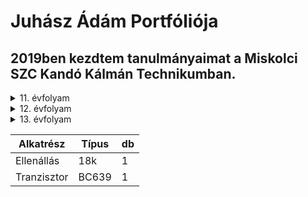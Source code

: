 # Juhász Ádám Portfóliója

## 2019ben kezdtem tanulmányaimat a Miskolci SZC Kandó Kálmán Technikumban.

<details><summary>11. évfolyam</summary>
<p>

#### 11. évfolyamon készített projektek!
Projekt [01](Valami)
</p>
</details>

<details><summary>12. évfolyam</summary>
<p>

#### 12. évfolyamon készített projektek!
Projekt [02]()
</p>
</details>

<details><summary>13. évfolyam</summary>
<p>

#### 13. évfolyamon készített projektek!
Projekt [03]()
</p>
</details>

| Alkatrész |Típus|db|
|-----------|-----|--|
|Ellenállás | 18k | 1|
|Tranzisztor|BC639| 1|